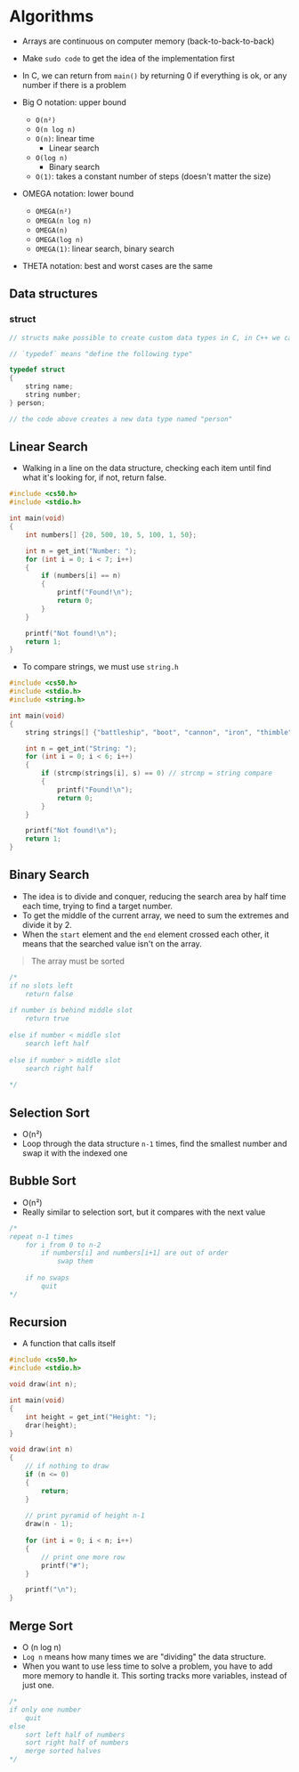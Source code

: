 # Algorithms

- Arrays are continuous on computer memory (back-to-back-to-back)

- Make `sudo code` to get the idea of the implementation first

- In C, we can return from `main()` by returning 0 if everything is ok, or any number if there is a problem

- Big O notation: upper bound
	- `O(n²)`
	- `O(n log n)`
	- `O(n)`: linear time
		- Linear search
	- `O(log n)`
		- Binary search
	- `O(1)`: takes a constant number of steps (doesn't matter the size)
- OMEGA notation: lower bound 
	- `OMEGA(n²)`
	- `OMEGA(n log n)`
	- `OMEGA(n)`
	- `OMEGA(log n)`
	- `OMEGA(1)`: linear search, binary search
- THETA notation: best and worst cases are the same

## Data structures
### struct

```cpp
// structs make possible to create custom data types in C, in C++ we can use classes for that

// `typedef` means "define the following type"

typedef struct
{
	string name;
	string number;
} person;

// the code above creates a new data type named "person"
```

## Linear Search

- Walking in a line on the data structure, checking each item until find what it's looking for, if not, return false.

```cpp
#include <cs50.h>
#include <stdio.h>

int main(void)
{
	int numbers[] {20, 500, 10, 5, 100, 1, 50};

	int n = get_int("Number: ");
	for (int i = 0; i < 7; i++)
	{
		if (numbers[i] == n)
		{
			printf("Found!\n");
			return 0;
		}
	}

	printf("Not found!\n");
	return 1;
}
```

- To compare strings, we must use `string.h`

```cpp
#include <cs50.h>
#include <stdio.h>
#include <string.h>

int main(void)
{
	string strings[] {"battleship", "boot", "cannon", "iron", "thimble", "top hat"};

	int n = get_int("String: ");
	for (int i = 0; i < 6; i++)
	{
		if (strcmp(strings[i], s) == 0) // strcmp = string compare
		{
			printf("Found!\n");
			return 0;
		}
	}

	printf("Not found!\n");
	return 1;
}
```


## Binary Search

- The idea is to divide and conquer, reducing the search area by half time each time, trying to find a target number.
- To get the middle of the current array, we need to sum the extremes and divide it by 2.
- When the `start` element and the `end` element crossed each other, it means that the searched value isn't on the array.

> The array must be sorted


```cpp
/*
if no slots left
	return false
	
if number is behind middle slot
	return true
	
else if number < middle slot
	search left half
	
else if number > middle slot
	search right half
	
*/
```

## Selection Sort

- O(n²)
- Loop through the data structure `n-1` times, find the smallest number and swap it with the indexed one

## Bubble Sort

- O(n²)
- Really similar to selection sort, but it compares with the next value

```cpp
/*
repeat n-1 times
	for i from 0 to n-2
		if numbers[i] and numbers[i+1] are out of order
			swap them
	
	if no swaps
		quit
*/
```


## Recursion

- A function that calls itself

```cpp
#include <cs50.h>
#include <stdio.h>

void draw(int n);

int main(void)
{
	int height = get_int("Height: ");
	drar(height);
}

void draw(int n)
{
	// if nothing to draw
	if (n <= 0)
	{
		return;
	}
	
	// print pyramid of height n-1
	draw(n - 1);
	
	for (int i = 0; i < n; i++)
	{
		// print one more row
		printf("#");
	}

	printf("\n");
}
```

## Merge Sort

- O (n log n)
- `Log n` means how many times we are "dividing" the data structure.
- When you want to use less time to solve a problem, you have to add more memory to handle it. This sorting tracks more variables, instead of just one.

```cpp
/*
if only one number
	quit
else
	sort left half of numbers
	sort right half of numbers
	merge sorted halves
*/
```

